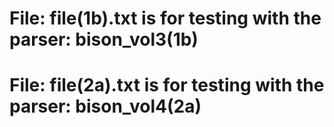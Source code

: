 # File:  file(1b).txt is for testing with the parser:  bison_vol3(1b)

# File:  file(2a).txt is for testing with the parser:  bison_vol4(2a)
